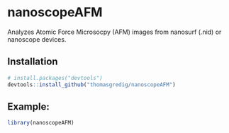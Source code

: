 # nanoscopeAFM

Analyzes Atomic Force Microsocpy (AFM) images from nanosurf (.nid) or nanoscope devices.


## Installation

```R
# install.packages("devtools")
devtools::install_github("thomasgredig/nanoscopeAFM")
```


## Example:

```R
library(nanoscopeAFM)
```
